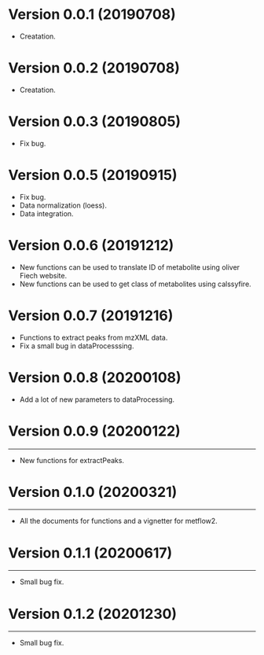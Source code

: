 # Version 0.0.1 (20190708)

* Creatation.

# Version 0.0.2 (20190708)

* Creatation.

# Version 0.0.3 (20190805)

* Fix bug.

# Version 0.0.5 (20190915)

* Fix bug.
* Data normalization (loess).
* Data integration.

# Version 0.0.6 (20191212)

* New functions can be used to translate ID of metabolite using oliver Fiech website.
* New functions can be used to get class of metabolites using calssyfire.

# Version 0.0.7 (20191216)

* Functions to extract peaks from mzXML data.
* Fix a small bug in dataProcesssing.

# Version 0.0.8 (20200108)

* Add a lot of new parameters to dataProcessing.


# Version 0.0.9 (20200122)
--------------
* New functions for extractPeaks.


# Version 0.1.0 (20200321)
--------------
* All the documents for functions and a vignetter for metflow2.

# Version 0.1.1 (20200617)
--------------
* Small bug fix.

# Version 0.1.2 (20201230)
--------------
* Small bug fix.


